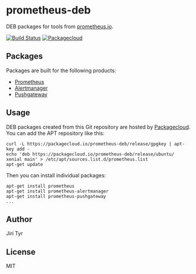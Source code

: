 prometheus-deb
===============

DEB packages for tools from [prometheus.io](https://prometheus.io/).

[![Build Status](https://travis-ci.org/jtyr/prometheus-deb.svg?branch=master)](https://travis-ci.org/jtyr/prometheus-deb)
[![Packagecloud](https://img.shields.io/badge/%E2%98%81-Packagecloud-707aed.svg)](https://packagecloud.io/prometheus-deb/release)


Packages
--------

Packages are built for the following products:

- [Prometheus](https://github.com/prometheus/prometheus)
- [Alertmanager](https://github.com/prometheus/alertmanager)
- [Pushgateway](https://github.com/prometheus/pushgateway)


Usage
-----

DEB packages created from this Git repository are hosted by
[Packagecloud](https://packagecloud.io/prometheus-deb/release). You can add the
APT repository like this:

```shell
curl -L https://packagecloud.io/prometheus-deb/release/gpgkey | apt-key add -
echo 'deb https://packagecloud.io/prometheus-deb/release/ubuntu/ xenial main' > /etc/apt/sources.list.d/prometheus.list
apt-get update
```

Then you can install individual packages:

```shell
apt-get install prometheus
apt-get install prometheus-alertmanager
apt-get install prometheus-pushgateway
...
```


Author
------

Jiri Tyr


License
-------

MIT
